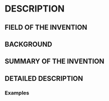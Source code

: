# DESCRIPTION

## FIELD OF THE INVENTION

## BACKGROUND

## SUMMARY OF THE INVENTION

## DETAILED DESCRIPTION

### Examples

